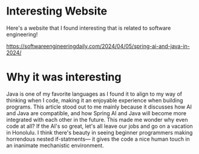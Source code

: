 # Interesting Website
Here's a website that I found interesting that is related to software engineering! 

https://softwareengineeringdaily.com/2024/04/05/spring-ai-and-java-in-2024/

# Why it was interesting 
Java is one of my favorite languages as I found it to align to my way of thinking when I code, making it an enjoyable experience when building programs. This article stood out to me mainly because it discusses how AI and Java are compatible, and how Spring AI and Java will become more integrated with each other in the future. This made me wonder why even code at all? If the AI's so great, let's all leave our jobs and go on a vacation in Honolulu. I think there's beauty in seeing beginner programmers making horrendous nested if-statments— it gives the code a nice human touch in an inanimate mechanistic environment.